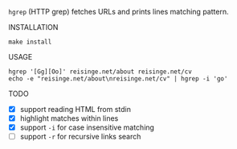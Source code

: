 `hgrep` (HTTP grep) fetches URLs and prints lines matching pattern.

INSTALLATION

```
make install
```

USAGE

```
hgrep '[Gg][Oo]' reisinge.net/about reisinge.net/cv
echo -e "reisinge.net/about\nreisinge.net/cv" | hgrep -i 'go'
```

TODO

* [x] support reading HTML from stdin
* [x] highlight matches within lines
* [x] support `-i` for case insensitive matching
* [ ] support `-r` for recursive links search